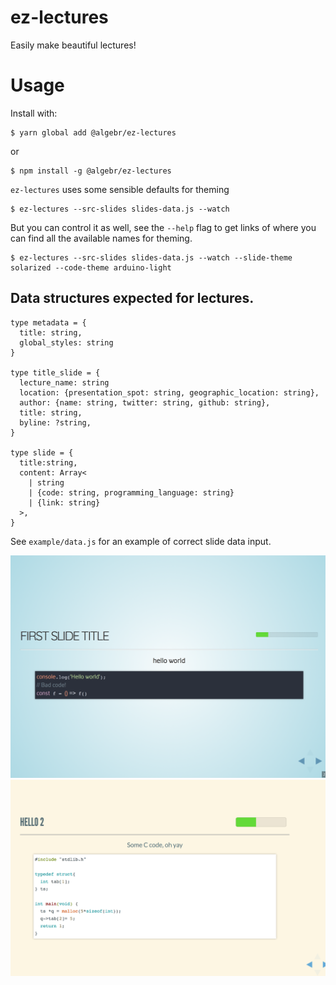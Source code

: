 # ez-lectures

Easily make beautiful lectures!

# Usage

Install with: 
```
$ yarn global add @algebr/ez-lectures
```

or 
```
$ npm install -g @algebr/ez-lectures
```

`ez-lectures` uses some sensible defaults for theming

```
$ ez-lectures --src-slides slides-data.js --watch
```

But you can control it as well, see the `--help` flag to get links of
where you can find all the available names for theming.

```
$ ez-lectures --src-slides slides-data.js --watch --slide-theme solarized --code-theme arduino-light
```

## Data structures expected for lectures. 

```
type metadata = {
  title: string,
  global_styles: string
}

type title_slide = {
  lecture_name: string
  location: {presentation_spot: string, geographic_location: string},
  author: {name: string, twitter: string, github: string},
  title: string,
  byline: ?string, 
}

type slide = {
  title:string,
  content: Array<
    | string 
    | {code: string, programming_language: string}
    | {link: string}
  >,
}

```

See `example/data.js` for an example of correct slide data input.

![](./sky-example.png)
![](./solarized.png)
